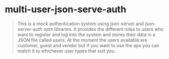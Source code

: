 # multi-user-json-serve-auth

> This is a mock authentication system using json-server and json-server-auth npm libraries.
> It provides the different roles to users who want to register and log into the system and stores their data in a JSON  file called users. 
> At the moment the users available are customer, guest and vendor but if you want to use the aps you can match it to whichever user types that suit you.
